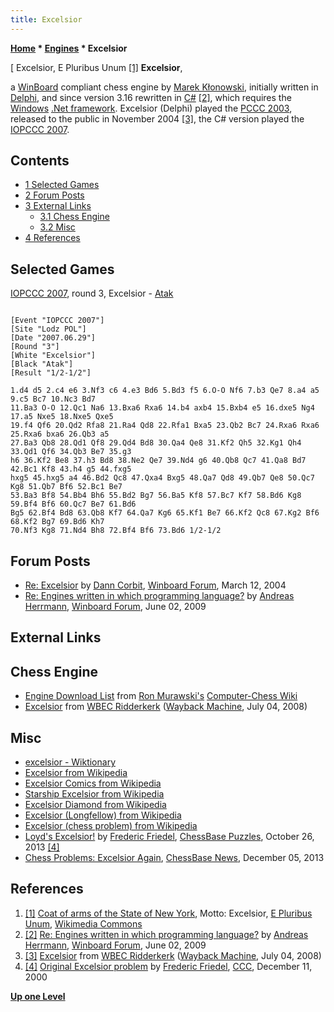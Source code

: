 ```yaml
---
title: Excelsior
---
```

**[Home](Home "Home") * [Engines](Engines "Engines") * Excelsior**

\[ Excelsior, E Pluribus Unum <a id="cite-note-1" href="#cite-ref-1">[1]</a>
**Excelsior**,

a [WinBoard](WinBoard "WinBoard") compliant chess engine by [Marek Kłonowski](Marek_K%C5%82onowski "Marek Kłonowski"), initially written in [Delphi](Delphi "Delphi"), and since version 3.16 rewritten in [C#](C_sharp "C sharp")
<a id="cite-note-2" href="#cite-ref-2">[2]</a>,
which requires the [Windows](Windows "Windows") [.Net framework](https://en.wikipedia.org/wiki/.NET_Framework).
Excelsior (Delphi) played the [PCCC 2003](PCCC_2003 "PCCC 2003"), released to the public in November 2004 <a id="cite-note-3" href="#cite-ref-3">[3]</a>,
the C# version played the [IOPCCC 2007](IOPCCC_2007 "IOPCCC 2007").

## Contents

- [1 Selected Games](#selected-games)
- [2 Forum Posts](#forum-posts)
- [3 External Links](#external-links)
  - [3.1 Chess Engine](#chess-engine)
  - [3.2 Misc](#misc)
- [4 References](#references)

## Selected Games

[IOPCCC 2007](IOPCCC_2007 "IOPCCC 2007"), round 3, Excelsior - [Atak](Atak "Atak")

```

[Event "IOPCCC 2007"]
[Site "Lodz POL"]
[Date "2007.06.29"]
[Round "3"]
[White "Excelsior"]
[Black "Atak"]
[Result "1/2-1/2"]

1.d4 d5 2.c4 e6 3.Nf3 c6 4.e3 Bd6 5.Bd3 f5 6.O-O Nf6 7.b3 Qe7 8.a4 a5 9.c5 Bc7 10.Nc3 Bd7 
11.Ba3 O-O 12.Qc1 Na6 13.Bxa6 Rxa6 14.b4 axb4 15.Bxb4 e5 16.dxe5 Ng4 17.a5 Nxe5 18.Nxe5 Qxe5 
19.f4 Qf6 20.Qd2 Rfa8 21.Ra4 Qd8 22.Rfa1 Bxa5 23.Qb2 Bc7 24.Rxa6 Rxa6 25.Rxa6 bxa6 26.Qb3 a5 
27.Ba3 Qb8 28.Qd1 Qf8 29.Qd4 Bd8 30.Qa4 Qe8 31.Kf2 Qh5 32.Kg1 Qh4 33.Qd1 Qf6 34.Qb3 Be7 35.g3 
h6 36.Kf2 Be8 37.h3 Bd8 38.Ne2 Qe7 39.Nd4 g6 40.Qb8 Qc7 41.Qa8 Bd7 42.Bc1 Kf8 43.h4 g5 44.fxg5 
hxg5 45.hxg5 a4 46.Bd2 Qc8 47.Qxa4 Bxg5 48.Qa7 Qd8 49.Qb7 Qe8 50.Qc7 Kg8 51.Qb7 Bf6 52.Bc1 Be7 
53.Ba3 Bf8 54.Bb4 Bh6 55.Bd2 Bg7 56.Ba5 Kf8 57.Bc7 Kf7 58.Bd6 Kg8 59.Bf4 Bf6 60.Qc7 Be7 61.Bd6 
Bg5 62.Bf4 Bd8 63.Qb8 Kf7 64.Qa7 Kg6 65.Kf1 Be7 66.Kf2 Qc8 67.Kg2 Bf6 68.Kf2 Bg7 69.Bd6 Kh7 
70.Nf3 Kg8 71.Nd4 Bh8 72.Bf4 Bf6 73.Bd6 1/2-1/2

```

## Forum Posts

- [Re: Excelsior](http://www.open-aurec.com/wbforum/viewtopic.php?f=18&t=46859&p=177255) by [Dann Corbit](Dann_Corbit "Dann Corbit"), [Winboard Forum](Computer_Chess_Forums "Computer Chess Forums"), March 12, 2004
- [Re: Engines written in which programming language?](http://www.open-aurec.com/wbforum/viewtopic.php?f=4&t=50192&p=190070#p190070) by [Andreas Herrmann](Andreas_Herrmann "Andreas Herrmann"), [Winboard Forum](Computer_Chess_Forums "Computer Chess Forums"), June 02, 2009

## External Links

## Chess Engine

- [Engine Download List](http://www.computer-chess.org/doku.php?id=computer_chess:wiki:download:engine_download_list) from [Ron Murawski's](Ron_Murawski "Ron Murawski") [Computer-Chess Wiki](http://computer-chess.org/doku.php?id=home)
- [Excelsior](https://web.archive.org/web/20080704173304/http://wbec-ridderkerk.nl/html/details1/Excelsior.html) from [WBEC Ridderkerk](WBEC "WBEC") ([Wayback Machine](https://en.wikipedia.org/wiki/Wayback_Machine), July 04, 2008)

## Misc

- [excelsior - Wiktionary](http://en.wiktionary.org/wiki/excelsior)
- [Excelsior from Wikipedia](https://en.wikipedia.org/wiki/Excelsior)
- [Excelsior Comics from Wikipedia](https://en.wikipedia.org/wiki/Loners)
- [Starship Excelsior from Wikipedia](https://en.wikipedia.org/wiki/Starship_Excelsior)
- [Excelsior Diamond from Wikipedia](https://en.wikipedia.org/wiki/Excelsior_Diamond)
- [Excelsior (Longfellow) from Wikipedia](https://en.wikipedia.org/wiki/Excelsior_%28Longfellow%29)
- [Excelsior (chess problem) from Wikipedia](https://en.wikipedia.org/wiki/Excelsior_%28chess_problem%29)
- [Loyd's Excelsior!](https://en.chessbase.com/post/chebase-puzzles-loyds-excelsior-261013) by [Frederic Friedel](Frederic_Friedel "Frederic Friedel"), [ChessBase Puzzles](ChessBase "ChessBase"), October 26, 2013 <a id="cite-note-4" href="#cite-ref-4">[4]</a>
- [Chess Problems: Excelsior Again](https://en.chessbase.com/post/chess-problems-excelsior-again), [ChessBase News](ChessBase "ChessBase"), December 05, 2013

## References

1. <a id="cite-ref-1" href="#cite-note-1">[1]</a> [Coat of arms of the State of New York](https://en.wikipedia.org/wiki/Coat_of_arms_of_New_York), Motto: Excelsior, [E Pluribus Unum](https://en.wikipedia.org/wiki/E_pluribus_unum), [Wikimedia Commons](https://en.wikipedia.org/wiki/Wikimedia_Commons)
1. <a id="cite-ref-2" href="#cite-note-2">[2]</a> [Re: Engines written in which programming language?](http://www.open-aurec.com/wbforum/viewtopic.php?f=4&t=50192&p=190070#p190070) by [Andreas Herrmann](Andreas_Herrmann "Andreas Herrmann"), [Winboard Forum](Computer_Chess_Forums "Computer Chess Forums"), June 02, 2009
1. <a id="cite-ref-3" href="#cite-note-3">[3]</a> [Excelsior](https://web.archive.org/web/20080704173304/http://wbec-ridderkerk.nl/html/details1/Excelsior.html) from [WBEC Ridderkerk](WBEC "WBEC") ([Wayback Machine](https://en.wikipedia.org/wiki/Wayback_Machine), July 04, 2008)
1. <a id="cite-ref-4" href="#cite-note-4">[4]</a> [Original Excelsior problem](https://www.stmintz.com/ccc/index.php?id=144445) by [Frederic Friedel](Frederic_Friedel "Frederic Friedel"), [CCC](CCC "CCC"), December 11, 2000

**[Up one Level](Engines "Engines")**

